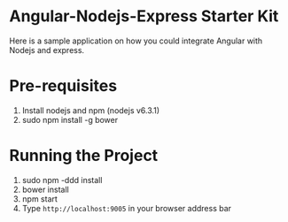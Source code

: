 # Angular-Nodejs-Express Starter Kit

Here is a sample application on how you could integrate Angular with Nodejs and express.

# Pre-requisites

1. Install nodejs and npm (nodejs v6.3.1)
2. sudo npm install -g bower

# Running the Project

1. sudo npm -ddd install
2. bower install
3. npm start
4. Type `http://localhost:9005` in your browser address bar

